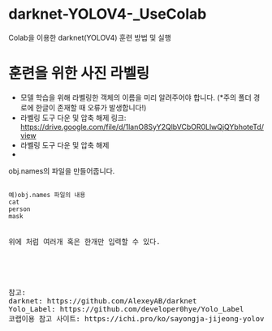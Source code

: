# darknet-YOLOV4-_UseColab
Colab을 이용한 darknet(YOLOV4) 훈련 방법 및 실행
# 훈련을 위한 사진 라벨링
- 모델 학습을 위해 라벨링한 객체의 이름을 미리 알려주어야 합니다.
   (*주의 폴더 경로에 한글이 존재할 때 오류가 발생합니다!)
- 라벨링 도구 다운 및 압축 해제
   링크: https://drive.google.com/file/d/1lanO8SyY2QlbVCbOR0LlwQjQYbhoteTd/view
-  라벨링 도구 다운 및 압축 해제
- 
obj.names의 파일을 만들어줍니다.
<pre>
<code>
예)obj.names 파일의 내용
cat
person
mask
</code>
</person>
위에 처럼 여러개 혹은 한개만 입력할 수 있다.





참고: 
darknet: https://github.com/AlexeyAB/darknet
Yolo_Label: https://github.com/developer0hye/Yolo_Label
코랩이용 참고 사이트: https://ichi.pro/ko/sayongja-jijeong-yolov4-gaeche-tamjigi-gyoyug-google-colab-sayong-6710443722856
